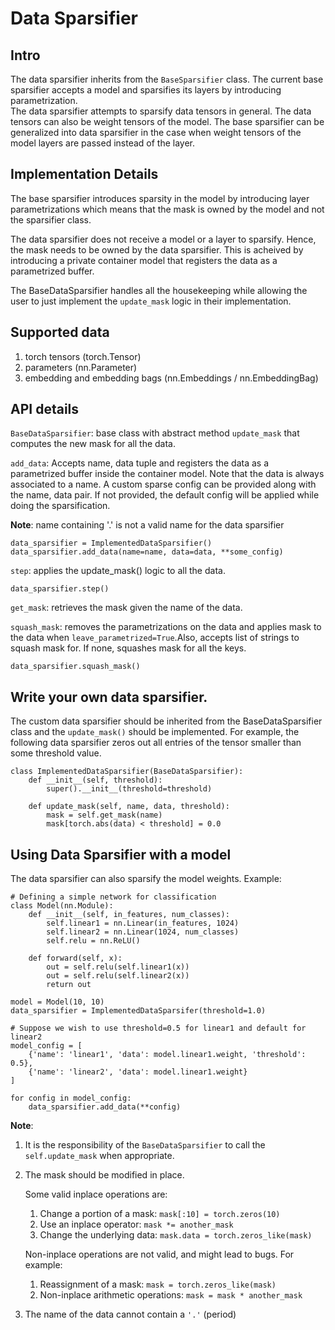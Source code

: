 # Data Sparsifier
## Intro
The data sparsifier inherits from the ```BaseSparsifier``` class.
The current base sparsifier accepts a model and sparsifies its layers by introducing parametrization.
<br>
The data sparsifier attempts to sparsify data tensors in general. The data tensors can also be weight tensors of the model. The base sparsifier can be generalized into data sparsifier in the case when weight tensors of the model layers are passed instead of the layer.

## Implementation Details
The base sparsifier introduces sparsity in the model by introducing layer parametrizations which means that the mask is owned by the model and not the sparsifier class.

The data sparsifier does not receive a model or a layer to sparsify. Hence, the mask needs to be owned by the data sparsifier. This is acheived by introducing a private container model that registers the data as a parametrized buffer.

The BaseDataSparsifier handles all the housekeeping while allowing the user to just implement the ```update_mask``` logic in their implementation.

## Supported data
1. torch tensors (torch.Tensor)
2. parameters (nn.Parameter)
3. embedding and embedding bags (nn.Embeddings / nn.EmbeddingBag)

## API details
```BaseDataSparsifier```: base class with abstract method ```update_mask``` that computes the new mask for all the data.

```add_data```: Accepts name, data tuple and registers the data as a parametrized buffer inside the container model. Note that the data is always associated to a name. A custom sparse config can be provided along with the name, data pair. If not provided, the default config will be applied while doing the sparsification.

**Note**: name containing '.' is not a valid name for the data sparsifier

```
data_sparsifier = ImplementedDataSparsifier()
data_sparsifier.add_data(name=name, data=data, **some_config)
```
```step```: applies the update_mask() logic to all the data.

```
data_sparsifier.step()
```
```get_mask```: retrieves the mask given the name of the data.

```squash_mask```: removes the parametrizations on the data and applies mask to the data when ```leave_parametrized=True```.Also, accepts list of strings to squash mask for. If none, squashes mask for all the keys.
```
data_sparsifier.squash_mask()
```

## Write your own data sparsifier.
The custom data sparsifier should be inherited from the BaseDataSparsifier class and the ```update_mask()``` should be implemented. For example, the following data sparsifier zeros out all entries of the tensor smaller than some threshold value.
```
class ImplementedDataSparsifier(BaseDataSparsifier):
    def __init__(self, threshold):
        super().__init__(threshold=threshold)

    def update_mask(self, name, data, threshold):
        mask = self.get_mask(name)
        mask[torch.abs(data) < threshold] = 0.0
```

## Using Data Sparsifier with a model
The data sparsifier can also sparsify the model weights. Example:
```
# Defining a simple network for classification
class Model(nn.Module):
    def __init__(self, in_features, num_classes):
        self.linear1 = nn.Linear(in_features, 1024)
        self.linear2 = nn.Linear(1024, num_classes)
        self.relu = nn.ReLU()

    def forward(self, x):
        out = self.relu(self.linear1(x))
        out = self.relu(self.linear2(x))
        return out

model = Model(10, 10)
data_sparsifier = ImplementedDataSparsifer(threshold=1.0)

# Suppose we wish to use threshold=0.5 for linear1 and default for linear2
model_config = [
    {'name': 'linear1', 'data': model.linear1.weight, 'threshold': 0.5},
    {'name': 'linear2', 'data': model.linear1.weight}
]

for config in model_config:
    data_sparsifier.add_data(**config)
```

**Note**:
1. It is the responsibility of the ```BaseDataSparsifier``` to call the ```self.update_mask``` when appropriate.
2. The mask should be modified in place.

    Some valid inplace operations are:
    1. Change a portion of a mask: ```mask[:10] = torch.zeros(10)```
    2. Use an inplace operator: ```mask *= another_mask```
    3. Change the underlying data: ```mask.data = torch.zeros_like(mask)```

    Non-inplace operations are not valid, and might lead to bugs. For example:

    1. Reassignment of a mask: ```mask = torch.zeros_like(mask)```
    2. Non-inplace arithmetic operations: ```mask = mask * another_mask```
3. The name of the data cannot contain a `'.'` (period)
